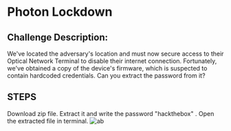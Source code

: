 # Photon Lockdown
## Challenge Description: 
We've located the adversary's location and must now secure access to their Optical Network Terminal to disable their internet connection. Fortunately, we've obtained a copy of the device's firmware, which is suspected to contain hardcoded credentials. Can you extract the password from it?

## STEPS
Download zip file. Extract it and write the password "hackthebox" . Open the extracted file in terminal.
![ab](https://github.com/nehabhatt1503/hackthebox/assets/101342579/244a1e80-7695-42d0-a2ee-497f215fb7c3)

